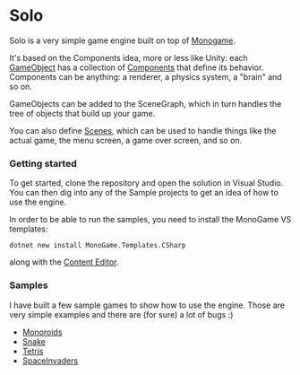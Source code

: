﻿# Solo

Solo is a very simple game engine built on top of [Monogame](https://monogame.net/).

It's based on the Components idea, more or less like Unity: each [GameObject](/Solo/GameObject.cs) has a collection of [Components](/Solo/Components/Component.cs) that define its behavior. Components can be anything: a renderer, a physics system, a "brain" and so on.

GameObjects can be added to the SceneGraph, which in turn handles the tree of objects that build up your game.

You can also define [Scenes](./Solo/Services/Scene.cs), which can be used to handle things like the actual game, the menu screen, a game over screen, and so on.

### Getting started
To get started, clone the repository and open the solution in Visual Studio. You can then dig into any of the Sample projects to get an idea of how to use the engine.

In order to be able to run the samples, you need to install the MonoGame VS templates:
```
dotnet new install MonoGame.Templates.CSharp
```

along with the [Content Editor](https://docs.monogame.net/articles/getting_started/2_choosing_your_ide_visual_studio.html#install-monogame-extension-for-visual-studio-2022).

### Samples
I have built a few sample games to show how to use the engine. Those are very simple examples and there are (for sure) a lot of bugs :)

- [Monoroids](./games/Monoroids/)
- [Snake](./games/Snake/)
- [Tetris](./games/Tetris/)
- [SpaceInvaders](./games/SpaceInvaders/)
